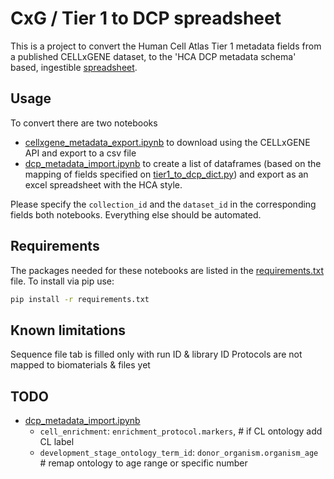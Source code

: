 # CxG / Tier 1 to DCP spreadsheet

This is a project to convert the Human Cell Atlas Tier 1 metadata fields from a published CELLxGENE dataset, to the 'HCA DCP metadata schema' based, ingestible [spreadsheet](https://github.com/ebi-ait/geo_to_hca/tree/master/template).

## Usage 
To convert there are two notebooks
* [cellxgene_metadata_export.ipynb](cellxgene_metadata_export.ipynb) to download using the CELLxGENE API and export to a csv file
* [dcp_metadata_import.ipynb](dcp_metadata_import.ipynb) to create a list of dataframes (based on the mapping of fields specified on [tier1_to_dcp_dict.py](tier1_to_dcp_dict.py)) and export as an excel spreadsheet with the HCA style.

Please specify the `collection_id` and the `dataset_id` in the corresponding fields both notebooks. Everything else should be automated.

## Requirements

The packages needed for these notebooks are listed in the [requirements.txt](requirements.txt) file. To install via pip use:
```bash
pip install -r requirements.txt
```

## Known limitations
Sequence file tab is filled only with run ID & library ID
Protocols are not mapped to biomaterials & files yet

## TODO
- [dcp_metadata_import.ipynb](dcp_metadata_import.ipynb)
    - `cell_enrichment`: `enrichment_protocol.markers`, # if CL ontology add CL label
    - `development_stage_ontology_term_id`: `donor_organism.organism_age` # remap ontology to age range or specific number